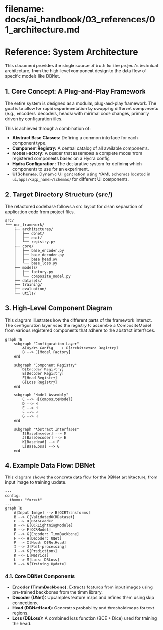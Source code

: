 # **filename: docs/ai_handbook/03_references/01_architecture.md**

# **Reference: System Architecture**

This document provides the single source of truth for the project's technical architecture, from the high-level component design to the data flow of specific models like DBNet.

## **1. Core Concept: A Plug-and-Play Framework**

The entire system is designed as a modular, plug-and-play framework. The goal is to allow for rapid experimentation by swapping different components (e.g., encoders, decoders, heads) with minimal code changes, primarily driven by configuration files.

This is achieved through a combination of:

* **Abstract Base Classes:** Defining a common interface for each component type.
* **Component Registry:** A central catalog of all available components.
* **Model Factory:** A builder that assembles a complete model from registered components based on a Hydra config.
* **Hydra Configuration:** The declarative system for defining which components to use for an experiment.
* **UI Schemas:** Dynamic UI generation using YAML schemas located in `ui/apps/<app_name>/schemas/` for different UI components.

## **2. Target Directory Structure (src/)**

The refactored codebase follows a src layout for clean separation of application code from project files.

```
src/
└── ocr_framework/
    ├── architectures/
    │   ├── dbnet/
    │   ├── east/
    │   └── registry.py
    ├── core/
    │   ├── base_encoder.py
    │   ├── base_decoder.py
    │   ├── base_head.py
    │   └── base_loss.py
    ├── models/
    │   ├── factory.py
    │   └── composite_model.py
    ├── datasets/
    ├── training/
    ├── evaluation/
    └── utils/
```

## **3. High-Level Component Diagram**

This diagram illustrates how the different parts of the framework interact. The configuration layer uses the registry to assemble a CompositeModel from various registered components that adhere to the abstract interfaces.

```mermaid
graph TB
    subgraph "Configuration Layer"
        A[Hydra Config] --> B[Architecture Registry]
        B --> C[Model Factory]
    end

    subgraph "Component Registry"
        D[Encoder Registry]
        E[Decoder Registry]
        F[Head Registry]
        G[Loss Registry]
    end

    subgraph "Model Assembly"
        C --> H[CompositeModel]
        D --> H
        E --> H
        F --> H
        G --> H
    end

    subgraph "Abstract Interfaces"
        I[BaseEncoder] --> D
        J[BaseDecoder] --> E
        K[BaseHead] --> F
        L[BaseLoss] --> G
    end
```

## **4. Example Data Flow: DBNet**

This diagram shows the concrete data flow for the DBNet architecture, from input image to training update.

```mermaid
---
config:
  theme: "forest"
---
graph TD
    A[Input Image] --> B[OCRTransforms]
    B --> C[ValidatedOCRDataset]
    C --> D[DataLoader]
    D --> E[OCRLightningModule]
    E --> F[OCRModel]
    F --> G[Encoder: TimmBackbone]
    F --> H[Decoder: UNet]
    F --> I[Head: DBNetHead]
    I --> J[Post-processing]
    J --> K[Predictions]
    K --> L[Metrics]
    L --> M[Loss: DBLoss]
    M --> N[Training Update]
```

### **4.1. Core DBNet Components**

* **Encoder (TimmBackbone):** Extracts features from input images using pre-trained backbones from the timm library.
* **Decoder (UNet):** Upsamples feature maps and refines them using skip connections.
* **Head (DBNetHead):** Generates probability and threshold maps for text regions.
* **Loss (DBLoss):** A combined loss function (BCE + Dice) used for training the head.
